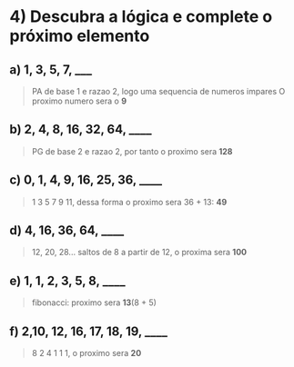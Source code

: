 # 4) Descubra a lógica e complete o próximo elemento

## a) 1, 3, 5, 7, \_\_\_

> PA de base 1 e razao 2, logo uma sequencia de numeros impares
> O proximo numero sera o **9**

## b) 2, 4, 8, 16, 32, 64, \_\_\_\_

> PG de base 2 e razao 2, por tanto o proximo sera **128**

## c) 0, 1, 4, 9, 16, 25, 36, \_\_\_\_

> 1 3 5 7 9 11, dessa forma o proximo sera 36 + 13: **49**

## d) 4, 16, 36, 64, \_\_\_\_

> 12, 20, 28... saltos de 8 a partir de 12, o proxima sera **100**

## e) 1, 1, 2, 3, 5, 8, \_\_\_\_

> fibonacci: proximo sera **13**(8 + 5)

## f) 2,10, 12, 16, 17, 18, 19, \_\_\_\_

> 8 2 4 1 1 1, o proximo sera **20**
